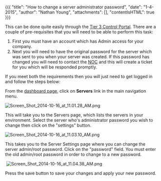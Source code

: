 {{{
  "title": "How to change a server administrator password",
  "date": "1-4-2015",
  "author": "Nathan Young",
  "attachments": [],
  "contentIsHTML": true
}}}

<p>This can be done quite easily through the&nbsp;<a href="https://control.tier3.com/">Tier 3 Control Portal</a>. There are a couple of pre-requisites that you will need to be able to perform this task:</p>
<ol>
  <li>First you must have an account which has Admin access for your company.&nbsp;&nbsp;</li>
  <li>Next you will need to have the original password for the server which was sent to you when your server was created. If this password has changed you will need to contact the&nbsp;<a href="mailto:noc@tier3.com">NOC</a>&nbsp;and this will create
    a ticket for you which will be responded promptly.</li>
</ol>
<p>If you meet both the requirements then you will just need to get logged in and follow the steps below:</p>
<p>From the&nbsp;<a href="https://control.tier3.com/">dashboard page</a>, click on <strong>Servers</strong>&nbsp;link in the main navigation menu.</p>

<p><img src="https://t3n.zendesk.com/attachments/token/CTySCeoKef2l3ep8IsXwVqPoP/?name=Screen+Shot+2014-10-16+at+11.01.28+AM.png" alt="Screen_Shot_2014-10-16_at_11.01.28_AM.png" />
</p>

<p>This will take you to the Servers page, which lists the servers in your environment. Select the server who's administrator password you wish to change then click on the "settings" button.</p>
<p><img src="https://t3n.zendesk.com/attachments/token/GW8PgekfbySURoDbb1tCjIy8T/?name=Screen+Shot+2014-10-16+at+11.03.10+AM.png" alt="Screen_Shot_2014-10-16_at_11.03.10_AM.png" />
</p>

<p>This takes you to the Server Settings page where you can change the server admin/root password. Click on the "password" field. You must enter the old admin/root password in order to change to a new password.</p>
<p>&nbsp;<img src="https://t3n.zendesk.com/attachments/token/ShEf6tn51ulDzWeYgXCFb5jjO/?name=Screen+Shot+2014-10-16+at+11.04.38+AM.png" alt="Screen_Shot_2014-10-16_at_11.04.38_AM.png" />
</p>

<p>Press the save button to save your changes and apply your new password.</p>